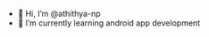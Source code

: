 - 👋 Hi, I’m @athithya-np
- 🌱 I’m currently learning android app development


<!---
athithya-np/athithya-np is a ✨ special ✨ repository because its `README.md` (this file) appears on your GitHub profile.
You can click the Preview link to take a look at your changes.
- 👀 I’m interested in ...
- 💞️ I’m looking to collaborate on ...
- 📫 How to reach me ...
--->

